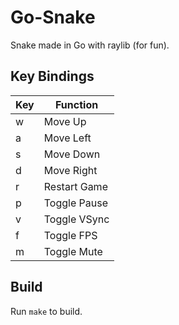 # Go-Snake

Snake made in Go with raylib (for fun).

## Key Bindings

| Key | Function     |
|-----|--------------|
| w   | Move Up      |
| a   | Move Left    |
| s   | Move Down    |
| d   | Move Right   |
| r   | Restart Game |
| p   | Toggle Pause |
| v   | Toggle VSync |
| f   | Toggle FPS   |
| m   | Toggle Mute  |

## Build

Run `make` to build.

